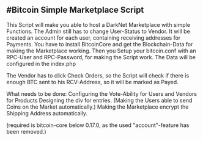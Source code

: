 #Bitcoin Simple Marketplace Script
---------------------------------------

This Script will make you able to host a DarkNet Marketplace with simple Functions.
The Admin still has to change User-Status to Vendor.
It will be created an account for each user, containing receiving addresses for Payments.
You have to install BitcoinCore and get the Blockchain-Data for making the Marketplace working.
Then you Setup your bitcoin.conf with an RPC-User and RPC-Password, for making the Script work.
The Data will be configured in the index.php

The Vendor has to click Check Orders, so the Script will check if there is enough BTC sent to his RCV-Address, so it will be marked as Payed.

What needs to be done:
Configuring the Vote-Ability for Users and Vendors for Products
Designing the div for entries.
(Making the Users able to send Coins on the Market automatically.)
Making the Marketplace encrypt the Shipping Address automatically.

(required is bitcoin-core below 0.17.0, as the used "account"-feature has been removed.)

